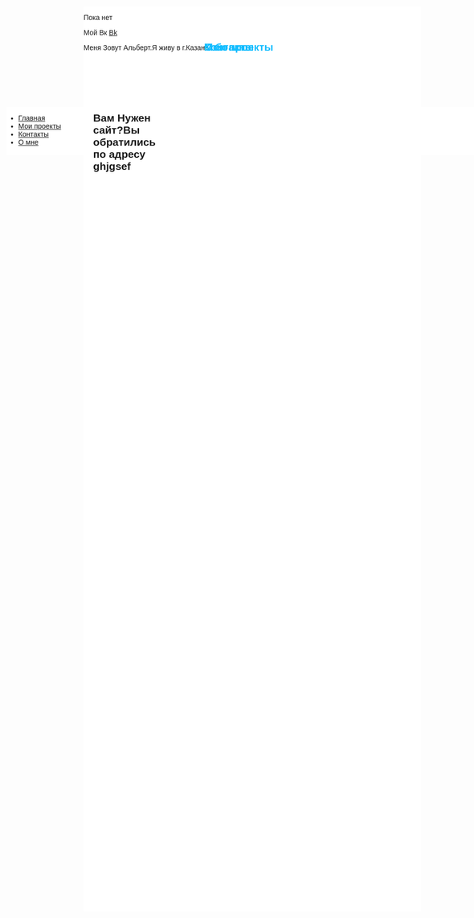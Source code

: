 
<html>
<head>
	<meta charset="utf-8">
	<link rel="stylesheet" type="text/css" href="style.css">
	<title>Сайт Альберта</title>
</head>
<body style="font-family: Helvetica, Arial; ">	
	


<div 
style="
position: absolute;
top: 50vh;
left:3vw;
background: #ffffff;
width: 32vh;
height:10vw;
" 
> 


 <ul class="menu-3">

   <li><a href="#" onclick="document.getElementById('lol').style.display='block';
document.getElementById('kek').style.display='none'
document.getElementById('z1').style.display='none'
document.getElementById('z2').style.display='none'
   ">Главная</a></li>
   <li><a href="#" onclick="document.getElementById('kek').style.display='block';
document.getElementById('lol').style.display='none'
document.getElementById('z1').style.display='none'
document.getElementById('z2').style.display='none'
   ">Мои проекты</a></li>
   <li><a href="#" onclick="document.getElementById('z1').style.display='block';
document.getElementById('lol').style.display='none'
document.getElementById('kek').style.display='none'
document.getElementById('z2').style.display='none'
   ">Контакты</a></li>
   <li><a href="#" onclick="document.getElementById('z2').style.display='block';
document.getElementById('kek').style.display='none'
document.getElementById('z1').style.display='none'
document.getElementById('lol').style.display='none'
   ">О мне</a></li>


<div style="
position: absolute;
top: -5vh;
left:16vw;
width:70vw;
height:45vh;
background-color: #fff;
">

<h2 id="lol" style="
position: absolute;
top: 1vh;

left:25vw;



color:#14bdff;
">Главная</h2>
<p id="lol"  style="
position: absolute;
top:3vh; 
left:2vw;
">Вам Нужен сайт?Вы обратились по адресу ghjgsef </p> 
<h2 id="lol" style="
position: absolute;
top: 1vh;
left:25vw;
color:#14bdff;
">Мои проекты</h2>
<p id="kek">Пока нет</p> 
<h2 id="lol" style="
position: absolute;
top: 1vh;
left:25vw;
color:#14bdff;
">Контакты</h2>
<p id="z1">Мой Вк <a href="https://vk.com/id215127522">Bk</a></p>
<h2 id="lol" style="
position: absolute;
top: 1vh;
left:25vw;
color:#14bdff;
">О бо мне</h2>
<p id="z2">Меня Зовут Альберт.Я живу в г.Казань</p>
</div>
